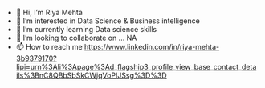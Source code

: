 - 👋 Hi, I’m Riya Mehta
- 👀 I’m interested in Data Science & Business intelligence
- 🌱 I’m currently learning Data science skills
- 💞️ I’m looking to collaborate on ... NA
- 📫 How to reach me https://www.linkedin.com/in/riya-mehta-3b9379170?lipi=urn%3Ali%3Apage%3Ad_flagship3_profile_view_base_contact_details%3BnC8QBbSbSkCWjqVoPIJSsg%3D%3D

<!---
riyamehta21/riyamehta21 is a ✨ special ✨ repository because its `README.md` (this file) appears on your GitHub profile.
You can click the Preview link to take a look at your changes.
--->
